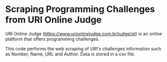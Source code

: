 # Scraping Programming Challenges from URI Online Judge
URI Online Judge (https://www.urionlinejudge.com.br/judge/pt) is an online platform that offers programming challenges. 

This code performs the web scraping of URI's challenges information such as Number, Name, URL and Author. Data is stored in a csv file.
